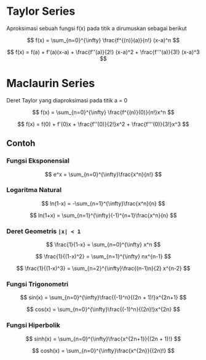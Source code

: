 # Taylor Series

Aproksimasi sebuah fungsi f(x) pada titik a dirumuskan sebagai berikut

$$
f(x) = \sum_{n=0}^{\infty} \frac{f^{(n)}(a)}{n!} (x-a)^n
$$

$$
f(x) = f(a) + f'(a)(x-a) + \frac{f''(a)}{2!} (x-a)^2 + \frac{f'''(a)}{3!} (x-a)^3
$$

# Maclaurin Series

Deret Taylor yang diaproksimasi pada titik a = 0

$$
f(x) = \sum_{n=0}^{\infty} \frac{f^{(n)}(0)}{n!}x^n
$$

$$
f(x) = f(0) + f'(0)x + \frac{f''(0)}{2!}x^2 + \frac{f'''(0)}{3!}x^3
$$

## Contoh

### Fungsi Eksponensial

$$
e^x = \sum_{n=0}^{\infty}\frac{x^n}{n!}
$$

### Logaritma Natural

$$
ln(1-x) = -\sum_{n=1}^{\infty}\frac{x^n}{n}
$$

$$
ln(1+x) = \sum_{n=1}^{\infty}(-1)^{n+1}\frac{x^n}{n}
$$

### Deret Geometris `|x| < 1`

$$
\frac{1}{1-x} = \sum_{n=0}^{\infty} x^n
$$

$$
\frac{1}{(1-x)^2} = \sum_{n=1}^{\infty} nx^{n-1}
$$

$$
\frac{1}{(1-x)^3} = \sum_{n=2}^{\infty}\frac{(n-1)n}{2} x^{n-2}
$$

### Fungsi Trigonometri

$$
sin(x) = \sum_{n=0}^{\infty}\frac{(-1)^n}{(2n + 1)!}x^{2n+1}
$$

$$
cos(x) = \sum_{n=0}^{\infty}\frac{(-1)^n}{(2n)!}x^{2n}
$$

### Fungsi Hiperbolik

$$
sinh(x) = \sum_{n=0}^{\infty}\frac{x^{2n+1}}{(2n + 1)!}
$$

$$
cosh(x) = \sum_{n=0}^{\infty}\frac{x^{2n}}{(2n)!}
$$

